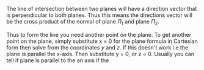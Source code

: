 The line of intersection between two planes will have a direction vector that is perpendicular to both planes. Thus this means the directions vector will be the cross product of the normal of plane $\Pi_{1}$ and plane $\Pi_{2}$. 

Thus to form the line you need another point on the plane. To get another point on the plane, simply substitute x = 0 for the plane formula in Cartesian form then solve from the coordinates $y$ and $z$. If this doesn't work i.e the plane is parallel the x-axis. Then substitute y = 0, or z = 0. Usually you can tell if plane is parallel to the an axis if the 